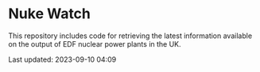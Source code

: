 # Nuke Watch

This repository includes code for retrieving the latest information available on the output of EDF nuclear power plants in the UK.

Last updated: 2023-09-10 04:09